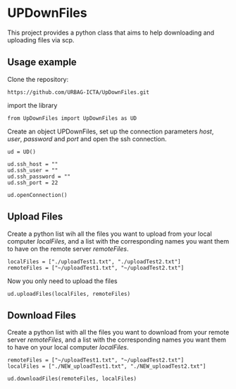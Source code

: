 UPDownFiles
==========
This project provides a python class that aims to help downloading and uploading files via scp.

## Usage example

Clone the repository:
```
https://github.com/URBAG-ICTA/UpDownFiles.git
```

import the library
```
from UpDownFiles import UpDownFiles as UD
```

Create an object UPDownFiles,
set up the connection parameters *host*, *user*, *password* and *port* and
open the ssh connection.
```
ud = UD()

ud.ssh_host = ""
ud.ssh_user = ""
ud.ssh_password = ""
ud.ssh_port = 22

ud.openConnection()
```

## Upload Files
Create a python list wih all the files you want to upload from your local computer *localFiles*, and a list with the corresponding names you want them to have on the remote server *remoteFiles*.
```
localFiles = ["./uploadTest1.txt", "./uploadTest2.txt"]
remoteFiles = ["~/uploadTest1.txt", "~/uploadTest2.txt"]
```
Now you only need to upload the files
```
ud.uploadFiles(localFiles, remoteFiles)
```


## Download Files
Create a python list with all the files you want to download from your remote server *remoteFiles*, and a list with the corresponding names you want them to have on your local computer *localFiles*.

```
remoteFiles = ["~/uploadTest1.txt", "~/uploadTest2.txt"]
localFiles = ["./NEW_uploadTest1.txt", "./NEW_uploadTest2.txt"]

ud.downloadFiles(remoteFiles, localFiles)
```







